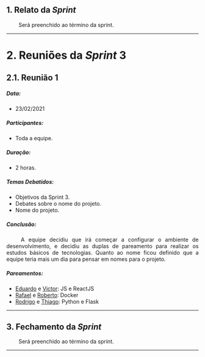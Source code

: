 ## 1. Relato da _Sprint_

<p align="justify">&emsp;&emsp; Será preenchido ao término da sprint.</p>


------------
# 2. Reuniões da _Sprint_ 3

## 2.1. Reunião 1
##### Data:
- 23/02/2021
##### Participantes:
- Toda a equipe.
##### Duração:
- 2 horas.
##### _Temas Debatidos:_
- Objetivos da Sprint 3.
- Debates sobre o nome do projeto.
- Nome do projeto.

##### Conclusão:
<p align="justify">&emsp;&emsp; A equipe decidiu que irá começar a configurar o ambiente de desenvolvimento, e decidiu as duplas de pareamento para realizar os estudos básicos de tecnologias. Quanto ao nome ficou definido que a equipe teria mais um dia para pensar em nomes para o projeto.</p>

##### Pareamentos:
- [Eduardo](https://github.com/oEduardoAfonso) e [Victor](https://github.com/victorhugo21): JS e ReactJS
- [Rafael](https://github.com/RcleydsonR) e [Roberto](https://github.com/mangabeiras): Docker
- [Rodrigo](https://github.com/Balbinoo) e [Thiago](https://github.com/thiagohdaqw): Python e Flask


------------
## 3. Fechamento da _Sprint_
<p align="justify">&emsp;&emsp; Será preenchido ao término da sprint.</p>

------------